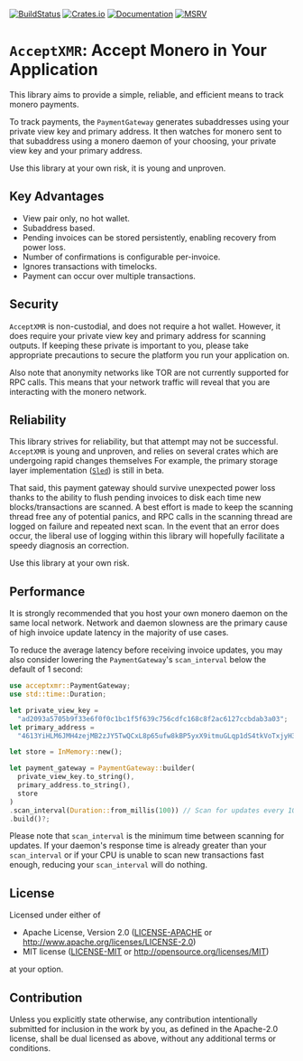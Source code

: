 [![BuildStatus](https://github.com/busyboredom/acceptxmr/workflows/CI/badge.svg)](https://img.shields.io/github/actions/workflow/status/busyboredom/acceptxmr/ci.yml?branch=main)
[![Crates.io](https://img.shields.io/crates/v/acceptxmr.svg)](https://crates.io/crates/acceptxmr)
[![Documentation](https://docs.rs/acceptxmr/badge.svg)](https://docs.rs/acceptxmr)
[![MSRV](https://img.shields.io/badge/MSRV-1.65.0-blue)](https://blog.rust-lang.org/2022/11/03/Rust-1.65.0.html)

# `AcceptXMR`: Accept Monero in Your Application

This library aims to provide a simple, reliable, and efficient means to track monero payments.

To track payments, the `PaymentGateway` generates subaddresses using your private view key and
primary address. It then watches for monero sent to that subaddress using a monero daemon of your
choosing, your private view key and your primary address.

Use this library at your own risk, it is young and unproven.

## Key Advantages
* View pair only, no hot wallet.
* Subaddress based. 
* Pending invoices can be stored persistently, enabling recovery from power loss. 
* Number of confirmations is configurable per-invoice.
* Ignores transactions with timelocks.
* Payment can occur over multiple transactions.

## Security

`AcceptXMR` is non-custodial, and does not require a hot wallet. However, it does require your
private view key and primary address for scanning outputs. If keeping these private is important
to you, please take appropriate precautions to secure the platform you run your application on.

Also note that anonymity networks like TOR are not currently supported for RPC calls. This
means that your network traffic will reveal that you are interacting with the monero network.

## Reliability

This library strives for reliability, but that attempt may not be successful. `AcceptXMR` is young
and unproven, and relies on several crates which are undergoing rapid changes themselves For
example, the primary storage layer implementation ([`Sled`](https://docs.rs/sled)) is still in beta.

That said, this payment gateway should survive unexpected power loss thanks to the ability to flush
pending invoices to disk each time new blocks/transactions are scanned. A best effort is made to
keep the scanning thread free any of potential panics, and RPC calls in the scanning thread are
logged on failure and repeated next scan. In the event that an error does occur, the liberal use of
logging within this library will hopefully facilitate a speedy diagnosis an correction.

Use this library at your own risk.

## Performance

It is strongly recommended that you host your own monero daemon on the same local network. Network
and daemon slowness are the primary cause of high invoice update latency in the majority of use
cases.

To reduce the average latency before receiving invoice updates, you may also consider lowering
the `PaymentGateway`'s `scan_interval` below the default of 1 second:
```rust
use acceptxmr::PaymentGateway;
use std::time::Duration;

let private_view_key = 
  "ad2093a5705b9f33e6f0f0c1bc1f5f639c756cdfc168c8f2ac6127ccbdab3a03";
let primary_address = 
  "4613YiHLM6JMH4zejMB2zJY5TwQCxL8p65ufw8kBP5yxX9itmuGLqp1dS4tkVoTxjyH3aYhYNrtGHbQzJQP5bFus3KHVdmf";

let store = InMemory::new();

let payment_gateway = PaymentGateway::builder(
  private_view_key.to_string(), 
  primary_address.to_string(), 
  store
)
.scan_interval(Duration::from_millis(100)) // Scan for updates every 100 ms.
.build()?;
```

Please note that `scan_interval` is the minimum time between scanning for updates. If your
daemon's response time is already greater than your `scan_interval` or if your CPU is unable to
scan new transactions fast enough, reducing your `scan_interval` will do nothing.

## License

Licensed under either of

 * Apache License, Version 2.0
   ([LICENSE-APACHE](LICENSE-APACHE) or http://www.apache.org/licenses/LICENSE-2.0)
 * MIT license
   ([LICENSE-MIT](LICENSE-MIT) or http://opensource.org/licenses/MIT)

at your option.

## Contribution

Unless you explicitly state otherwise, any contribution intentionally submitted
for inclusion in the work by you, as defined in the Apache-2.0 license, shall be
dual licensed as above, without any additional terms or conditions.
